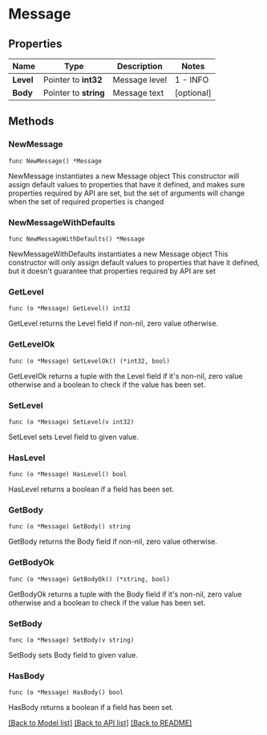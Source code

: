 # Message

## Properties

Name | Type | Description | Notes
------------ | ------------- | ------------- | -------------
**Level** | Pointer to **int32** | Message level|1 - INFO|2 - WARN|3 - ERROR | [optional] 
**Body** | Pointer to **string** | Message text | [optional] 

## Methods

### NewMessage

`func NewMessage() *Message`

NewMessage instantiates a new Message object
This constructor will assign default values to properties that have it defined,
and makes sure properties required by API are set, but the set of arguments
will change when the set of required properties is changed

### NewMessageWithDefaults

`func NewMessageWithDefaults() *Message`

NewMessageWithDefaults instantiates a new Message object
This constructor will only assign default values to properties that have it defined,
but it doesn't guarantee that properties required by API are set

### GetLevel

`func (o *Message) GetLevel() int32`

GetLevel returns the Level field if non-nil, zero value otherwise.

### GetLevelOk

`func (o *Message) GetLevelOk() (*int32, bool)`

GetLevelOk returns a tuple with the Level field if it's non-nil, zero value otherwise
and a boolean to check if the value has been set.

### SetLevel

`func (o *Message) SetLevel(v int32)`

SetLevel sets Level field to given value.

### HasLevel

`func (o *Message) HasLevel() bool`

HasLevel returns a boolean if a field has been set.

### GetBody

`func (o *Message) GetBody() string`

GetBody returns the Body field if non-nil, zero value otherwise.

### GetBodyOk

`func (o *Message) GetBodyOk() (*string, bool)`

GetBodyOk returns a tuple with the Body field if it's non-nil, zero value otherwise
and a boolean to check if the value has been set.

### SetBody

`func (o *Message) SetBody(v string)`

SetBody sets Body field to given value.

### HasBody

`func (o *Message) HasBody() bool`

HasBody returns a boolean if a field has been set.


[[Back to Model list]](../README.md#documentation-for-models) [[Back to API list]](../README.md#documentation-for-api-endpoints) [[Back to README]](../README.md)


